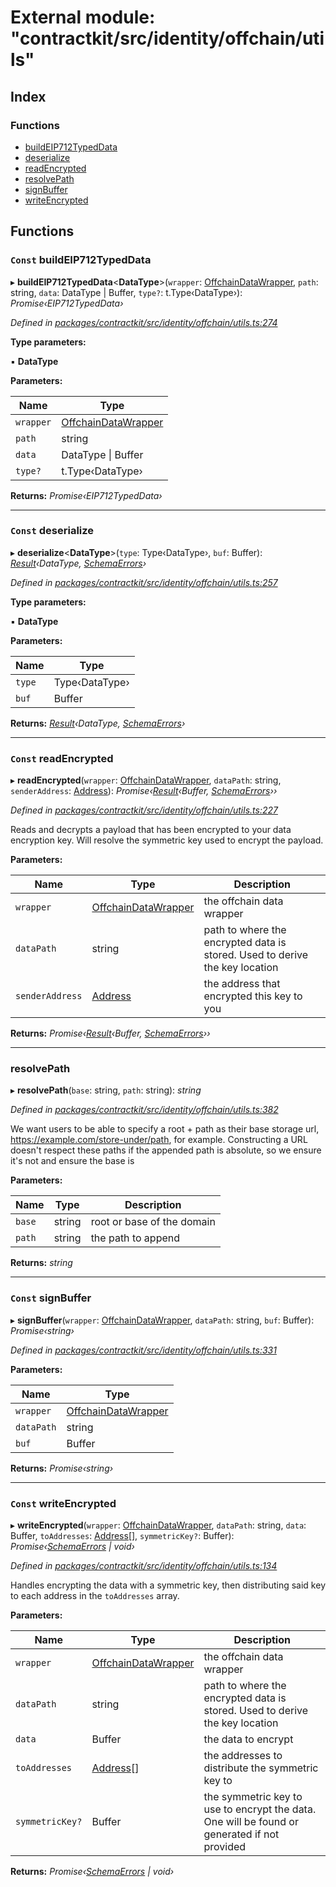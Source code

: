 # External module: "contractkit/src/identity/offchain/utils"

## Index

### Functions

* [buildEIP712TypedData](_contractkit_src_identity_offchain_utils_.md#const-buildeip712typeddata)
* [deserialize](_contractkit_src_identity_offchain_utils_.md#const-deserialize)
* [readEncrypted](_contractkit_src_identity_offchain_utils_.md#const-readencrypted)
* [resolvePath](_contractkit_src_identity_offchain_utils_.md#resolvepath)
* [signBuffer](_contractkit_src_identity_offchain_utils_.md#const-signbuffer)
* [writeEncrypted](_contractkit_src_identity_offchain_utils_.md#const-writeencrypted)

## Functions

### `Const` buildEIP712TypedData

▸ **buildEIP712TypedData**<**DataType**>(`wrapper`: [OffchainDataWrapper](../classes/_contractkit_src_identity_offchain_data_wrapper_.offchaindatawrapper.md), `path`: string, `data`: DataType | Buffer, `type?`: t.Type‹DataType›): *Promise‹EIP712TypedData›*

*Defined in [packages/contractkit/src/identity/offchain/utils.ts:274](https://github.com/celo-org/celo-monorepo/blob/master/packages/contractkit/src/identity/offchain/utils.ts#L274)*

**Type parameters:**

▪ **DataType**

**Parameters:**

Name | Type |
------ | ------ |
`wrapper` | [OffchainDataWrapper](../classes/_contractkit_src_identity_offchain_data_wrapper_.offchaindatawrapper.md) |
`path` | string |
`data` | DataType &#124; Buffer |
`type?` | t.Type‹DataType› |

**Returns:** *Promise‹EIP712TypedData›*

___

### `Const` deserialize

▸ **deserialize**<**DataType**>(`type`: Type‹DataType›, `buf`: Buffer): *[Result](_base_src_result_.md#result)‹DataType, [SchemaErrors](_contractkit_src_identity_offchain_accessors_errors_.md#schemaerrors)›*

*Defined in [packages/contractkit/src/identity/offchain/utils.ts:257](https://github.com/celo-org/celo-monorepo/blob/master/packages/contractkit/src/identity/offchain/utils.ts#L257)*

**Type parameters:**

▪ **DataType**

**Parameters:**

Name | Type |
------ | ------ |
`type` | Type‹DataType› |
`buf` | Buffer |

**Returns:** *[Result](_base_src_result_.md#result)‹DataType, [SchemaErrors](_contractkit_src_identity_offchain_accessors_errors_.md#schemaerrors)›*

___

### `Const` readEncrypted

▸ **readEncrypted**(`wrapper`: [OffchainDataWrapper](../classes/_contractkit_src_identity_offchain_data_wrapper_.offchaindatawrapper.md), `dataPath`: string, `senderAddress`: [Address](_contractkit_src_base_.md#address)): *Promise‹[Result](_base_src_result_.md#result)‹Buffer, [SchemaErrors](_contractkit_src_identity_offchain_accessors_errors_.md#schemaerrors)››*

*Defined in [packages/contractkit/src/identity/offchain/utils.ts:227](https://github.com/celo-org/celo-monorepo/blob/master/packages/contractkit/src/identity/offchain/utils.ts#L227)*

Reads and decrypts a payload that has been encrypted to your data encryption key. Will
resolve the symmetric key used to encrypt the payload.

**Parameters:**

Name | Type | Description |
------ | ------ | ------ |
`wrapper` | [OffchainDataWrapper](../classes/_contractkit_src_identity_offchain_data_wrapper_.offchaindatawrapper.md) | the offchain data wrapper |
`dataPath` | string | path to where the encrypted data is stored. Used to derive the key location |
`senderAddress` | [Address](_contractkit_src_base_.md#address) | the address that encrypted this key to you  |

**Returns:** *Promise‹[Result](_base_src_result_.md#result)‹Buffer, [SchemaErrors](_contractkit_src_identity_offchain_accessors_errors_.md#schemaerrors)››*

___

###  resolvePath

▸ **resolvePath**(`base`: string, `path`: string): *string*

*Defined in [packages/contractkit/src/identity/offchain/utils.ts:382](https://github.com/celo-org/celo-monorepo/blob/master/packages/contractkit/src/identity/offchain/utils.ts#L382)*

We want users to be able to specify a root + path as their base
storage url, https://example.com/store-under/path, for example. Constructing
a URL doesn't respect these paths if the appended path is absolute, so we ensure
it's not and ensure the base is

**Parameters:**

Name | Type | Description |
------ | ------ | ------ |
`base` | string | root or base of the domain |
`path` | string | the path to append  |

**Returns:** *string*

___

### `Const` signBuffer

▸ **signBuffer**(`wrapper`: [OffchainDataWrapper](../classes/_contractkit_src_identity_offchain_data_wrapper_.offchaindatawrapper.md), `dataPath`: string, `buf`: Buffer): *Promise‹string›*

*Defined in [packages/contractkit/src/identity/offchain/utils.ts:331](https://github.com/celo-org/celo-monorepo/blob/master/packages/contractkit/src/identity/offchain/utils.ts#L331)*

**Parameters:**

Name | Type |
------ | ------ |
`wrapper` | [OffchainDataWrapper](../classes/_contractkit_src_identity_offchain_data_wrapper_.offchaindatawrapper.md) |
`dataPath` | string |
`buf` | Buffer |

**Returns:** *Promise‹string›*

___

### `Const` writeEncrypted

▸ **writeEncrypted**(`wrapper`: [OffchainDataWrapper](../classes/_contractkit_src_identity_offchain_data_wrapper_.offchaindatawrapper.md), `dataPath`: string, `data`: Buffer, `toAddresses`: [Address](_contractkit_src_base_.md#address)[], `symmetricKey?`: Buffer): *Promise‹[SchemaErrors](_contractkit_src_identity_offchain_accessors_errors_.md#schemaerrors) | void›*

*Defined in [packages/contractkit/src/identity/offchain/utils.ts:134](https://github.com/celo-org/celo-monorepo/blob/master/packages/contractkit/src/identity/offchain/utils.ts#L134)*

Handles encrypting the data with a symmetric key, then distributing said key to each address
in the `toAddresses` array.

**Parameters:**

Name | Type | Description |
------ | ------ | ------ |
`wrapper` | [OffchainDataWrapper](../classes/_contractkit_src_identity_offchain_data_wrapper_.offchaindatawrapper.md) | the offchain data wrapper |
`dataPath` | string | path to where the encrypted data is stored. Used to derive the key location |
`data` | Buffer | the data to encrypt |
`toAddresses` | [Address](_contractkit_src_base_.md#address)[] | the addresses to distribute the symmetric key to |
`symmetricKey?` | Buffer | the symmetric key to use to encrypt the data. One will be found or generated if not provided  |

**Returns:** *Promise‹[SchemaErrors](_contractkit_src_identity_offchain_accessors_errors_.md#schemaerrors) | void›*

